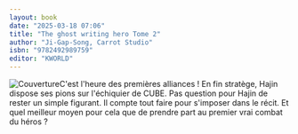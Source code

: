 ```yaml
---
layout: book
date: "2025-03-18 07:06"
title: "The ghost writing hero Tome 2"
author: "Ji-Gap-Song, Carrot Studio"
isbn: "9782492989759"
editor: "KWORLD"
---
```

![Couverture](/img/9782492989759.jpeg)C'est l'heure des premières alliances ! En fin stratège, Hajin dispose ses pions sur l'échiquier de CUBE.
Pas question pour Hajin de rester un simple figurant. Il compte tout faire pour s'imposer dans le récit. Et quel meilleur moyen pour cela que de prendre part au premier vrai combat du héros ?